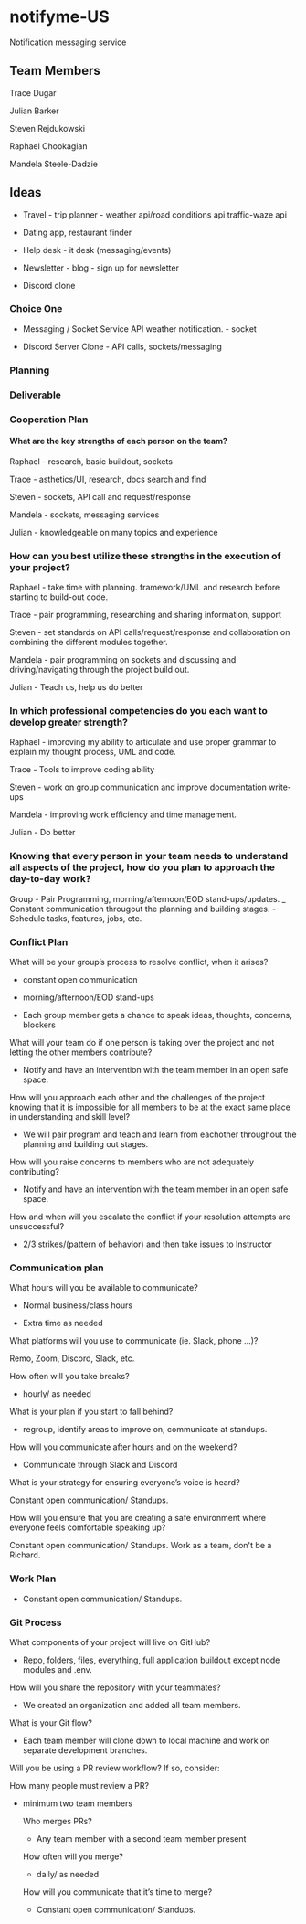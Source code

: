 # notifyme-US

Notification messaging service

## Team Members

Trace Dugar

Julian Barker

Steven Rejdukowski

Raphael Chookagian

Mandela Steele-Dadzie

## Ideas

* Travel - trip planner - weather api/road conditions api
  traffic-waze api

* Dating app, restaurant finder

* Help desk - it desk (messaging/events)

* Newsletter - blog - sign up for newsletter

* Discord clone

### Choice One

* Messaging / Socket Service  API weather notification. -
  socket

* Discord Server Clone - API calls, sockets/messaging

### Planning

### Deliverable

### Cooperation Plan

#### What are the key strengths of each person on the team?

Raphael - research, basic buildout, sockets

Trace - asthetics/UI, research, docs search and find

Steven - sockets, API call and request/response

Mandela - sockets, messaging services

Julian - knowledgeable on many topics and experience

### How can you best utilize these strengths in the execution of your project?

Raphael - take time with planning. framework/UML and research before starting to build-out code.

Trace - pair programming, researching and sharing information, support

Steven - set standards on API calls/request/response and collaboration on combining the different modules together.

Mandela - pair programming on sockets and discussing and driving/navigating through the project build out.

Julian - Teach us, help us do better

### In which professional competencies do you each want to develop greater strength?

Raphael - improving my ability to articulate and use proper grammar to explain my thought process, UML and code.

Trace - Tools to improve coding ability

Steven - work on group communication and improve documentation write-ups

Mandela - improving work efficiency and time management.

Julian - Do better

### Knowing that every person in your team needs to understand all aspects of the project, how do you plan to approach the day-to-day work?

Group - Pair Programming, morning/afternoon/EOD stand-ups/updates.
      _ Constant communication througout the planning and building stages.
      - Schedule tasks, features, jobs, etc.

### Conflict Plan

What will be your group’s process to resolve conflict, when it arises?

* constant open communication

* morning/afternoon/EOD stand-ups

* Each group member gets a chance to speak ideas, thoughts, concerns, blockers

What will your team do if one person is taking over the project and not letting the other members contribute?

* Notify and have an intervention with the team member in an open safe space.

How will you approach each other and the challenges of the project knowing that it is impossible for all members to be at
  the exact same place in understanding and skill level?

* We will pair program and teach and learn from eachother throughout the planning and building out stages.

How will you raise concerns to members who are not adequately contributing?

* Notify and have an intervention with the team member in an open safe space.

How and when will you escalate the conflict if your resolution attempts are unsuccessful?

* 2/3 strikes/(pattern of behavior) and then take issues to Instructor

### Communication plan

What hours will you be available to communicate?

* Normal business/class hours

* Extra time as needed

What platforms will you use to communicate (ie. Slack, phone …)?

Remo, Zoom, Discord, Slack, etc.

How often will you take breaks?

* hourly/ as needed

What is your plan if you start to fall behind?

* regroup, identify areas to improve on, communicate at standups.

How will you communicate after hours and on the weekend?

* Communicate through Slack and Discord

What is your strategy for ensuring everyone’s voice is heard?

Constant open communication/ Standups.

How will you ensure that you are creating a safe environment where everyone feels comfortable speaking up?

Constant open communication/ Standups. Work as a team, don't be a Richard.

### Work Plan

* Constant open communication/ Standups.

### Git Process

What components of your project will live on GitHub?

* Repo, folders, files, everything, full application buildout except node modules and .env.

How will you share the repository with your teammates?

* We created an organization and added all team members.

What is your Git flow?

* Each team member will clone down to local machine and work on separate development branches.

Will you be using a PR review workflow? If so, consider:

  How many people must review a PR?

* minimum two team members

  Who merges PRs?

  * Any team member with a second team member present

  How often will you merge?

  * daily/ as needed

  How will you communicate that it’s time to merge?

  * Constant open communication/ Standups.
